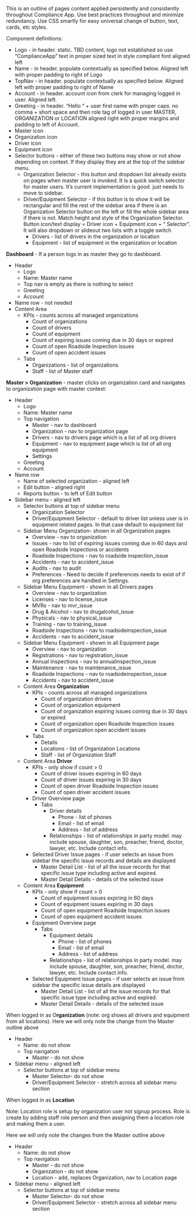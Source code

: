 This is an outline of pages content applied persistently and consistently throughout Compliance App. Use best practices throughout and minimize redundancy. Use CSS smartly for easy universal change of button, text, cards, etc styles.

Component definitions:

* Logo \- in header. static. TBD content, logo not established so use “ComplianceApp” text in proper sized text in style compliant font aligned left  
* Name \- in header. populate contextually as specified below. Aligned left with proper padding to right of Logo  
* TopNav \- in header. populate contextually as specified below. Aligned left with proper padding to right of Name  
* Account \- in header. account icon from clerk for managing logged in user. Aligned left.  
* Greeting \- in header. “Hello “ \+ user first name with proper caps. no comma \+ short space and then role tag of logged in user MASTER, ORGANIZATION or LOCATION aligned right with proper margins and padding to left of Account.  
* Master icon  
* Organization icon  
* Driver icon  
* Equipment icon  
* Selector buttons \- either of these two buttons may show or not show depending on context. If they display they are at the top of the sidebar menu.  
  * Organization Selector \- this button and dropdown list already exists on pages when master user is invoked. It is a quick switch selector for master users. It’s current implementation is good. just needs to move to sidebar.  
  * Driver/Equipment Selector \- if this button is to show it will be rectangular and fill the rest of the sidebar area if there is an Organization Selector button on the left or fill the whole sidebar area if there is not. Match height and style of the Organization Selector. Button icon/text display \= Driver icon \+ Equipment icon \+ “ Selector”. It will also dropdown or slideout two lists with a toggle switch  
    * Drivers \- list of drivers in the organization or location  
    * Equipment \- list of equipment in the organization or location

**Dashboard** \- If a person logs in as master they go to dashboard.

* Header  
  * Logo  
  * Name: Master name  
  * Top nav is empty as there is nothing to select  
  * Greeting  
  * Account  
* Name row \- not needed  
* Content Area  
  * KPIs \- counts across all managed organizations  
    * Count of organizations  
    * Count of drivers  
    * Count of equipment  
    * Count of expiring issues coming due in 30 days or expired  
    * Count of open Roadside Inspection issues  
    * Count of open accident issues  
  * Tabs  
    * Organizations \- list of organizations  
    * Staff \- list of Master staff

**Master \> Organization** \- master clicks on organization card and navigates to organization page with master context:

* Header  
  * Logo  
  * Name: Master name  
  * Top navigation  
    * Master \- nav to dashboard  
    * Organization \- nav to organization page  
    * Drivers \- nav to drivers page which is a list of all org drivers  
    * Equipment \- nav to equipment page which is list of all org equipment  
    * Settings  
  * Greeting  
  * Account  
* Name row  
  * Name of selected organization \- aligned left  
  * Edit button \- aligned right  
  * Reports button \- to left of Edit button  
* Sidebar menu \- aligned left  
  * Selector buttons at top of sidebar menu  
    * Organization Selector  
    * Driver/Equipment Selector \- default to driver list unless user is in equipment related pages. In that case default to equipment list  
  * Sidebar Menu Organization- shown in all Organization pages  
    * Overview \- nav to organization  
    * Issues \- nav to list of expiring issues coming due in 60 days and open Roadside Inspections or accidents  
    * Roadside Inspections \- nav to roadside inspection\_issue  
    * Accidents \- nav to accident\_issue  
    * Audits \- nav to audit  
    * Preferences \- Need to decide if preferences needs to exist of if org preferences are handled in Settings.  
  * Sidebar Menu Equipment \- shown in all Drivers pages  
    * Overview \- nav to organization  
    * Licenses \- nav to license\_issue  
    * MVRs \- nav to mvr\_issue  
    * Drug & Alcohol \- nav to drugalcohol\_issue  
    * Physicals \- nav to physical\_issue  
    * Training \- nav to training\_issue  
    * Roadside Inspections \- nav to roadsideinspection\_issue  
    * Accidents \- nav to accident\_issue  
  * Sidebar Menu Equipment \- shown in all Equipment page  
    * Overview \- nav to organization  
    * Registrations \- nav to registration\_issue  
    * Annual Inspections \- nav to annualinspection\_issue  
    * Maintenance \- nav to maintenance\_issue  
    * Roadside Inspections \- nav to roadsideinspection\_issue  
    * Accidents \- nav to accident\_issue  
  * Content Area **Organization**  
    * KPIs \- counts across all managed organizations  
      * Count of organization drivers  
      * Count of organization equipment  
      * Count of organization expiring issues coming due in 30 days or expired  
      * Count of organization open Roadside Inspection issues  
      * Count of organization open accident issues  
    * Tabs  
      * Details  
      * Locations \- list of Organization Locations  
      * Staff \- list of Organization Staff  
  * Content Area **Driver**  
    * KPIs \- only show if count \> 0  
      * Count of driver issues expiring in 60 days  
      * Count of driver issues expiring in 30 days  
      * Count of open driver Roadside Inspection issues  
      * Count of open driver accident issues  
    * Driver Overview page  
      * Tabs  
        * Driver details  
          * Phone \- list of phones  
          * Email \- list of email  
          * Address \- list of address  
        * Relationships \- list of relationships in party model. may include spouse, daughter, son, preacher, friend, doctor, lawyer, etc. Include contact info.  
    * Selected Driver Issue pages \- if user selects an issue from sidebar the specific issue records and details are displayed  
      * Master Detail List \- list of all the issue records for that specific issue type including active and expired.  
      * Master Detail Details \- details of the selected issue  
  * Content Area **Equipment**  
    * KPIs \- only show if count \> 0  
      * Count of equipment issues expiring in 60 days  
      * Count of equipment issues expiring in 30 days  
      * Count of open equipment Roadside Inspection issues  
      * Count of open equipment accident issues  
    * Equipment Overview page  
      * Tabs  
        * Equipment details  
          * Phone \- list of phones  
          * Email \- list of email  
          * Address \- list of address  
        * Relationships \- list of relationships in party model. may include spouse, daughter, son, preacher, friend, doctor, lawyer, etc. Include contact info.  
    * Selected Equipment Issue pages \- if user selects an issue from sidebar the specific issue details are displayed  
      * Master Detail List \- list of all the issue records for that specific issue type including active and expired.  
      * Master Detail Details \- details of the selected issue

When logged in as O**rganization** (note: org shows all drivers and equipment from all locations). Here we will only note the change from the Master outline above

* Header  
  * Name: do not show  
  * Top navigation  
    * Master \- do not show  
* Sidebar menu \- aligned left  
  * Selector buttons at top of sidebar menu  
    * Master Selector- do not show  
    * Driver/Equipment Selector \- stretch across all sidebar menu section

When logged in as **Location**

Note: Location role is setup by organization user not signup process. Role is create by adding staff role person and then assigning them a location role and making them a user.

Here we will only note the changes from the Master outline above

* Header  
  * Name: do not show  
  * Top navigation  
    * Master \- do not show  
    * Organization \- do not show  
    * Location \- add, replaces Organization, nav to Location page  
* Sidebar menu \- aligned left  
  * Selector buttons at top of sidebar menu  
    * Master Selector- do not show  
    * Driver/Equipment Selector \- stretch across all sidebar menu section

